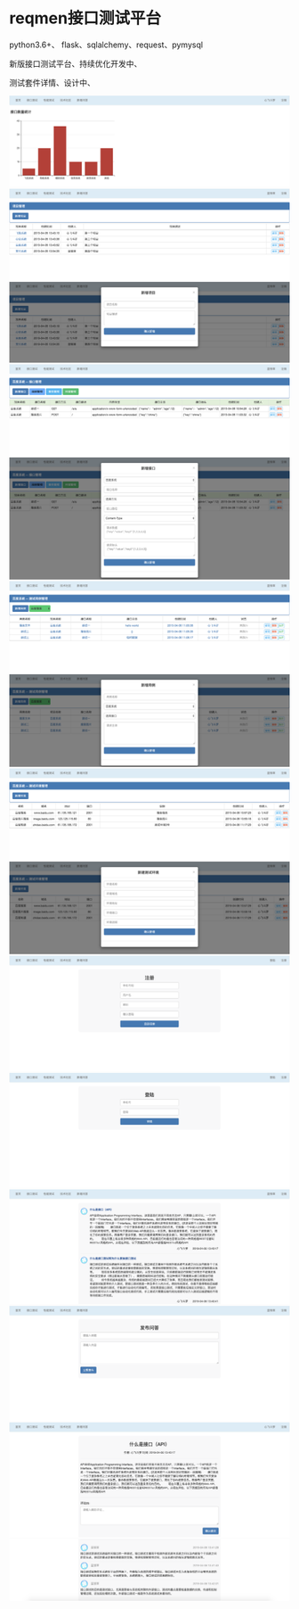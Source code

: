 # reqmen接口测试平台

python3.6+、 flask、sqlalchemy、request、pymysql


新版接口测试平台、持续优化开发中、

测试套件详情、设计中、


![首页](https://github.com/Esaxiya/reqmen/blob/master/image/%E9%A6%96%E9%A1%B5.png)<br>
![项目管理](https://github.com/Esaxiya/reqmen/blob/master/image/%E9%A1%B9%E7%9B%AE%E7%AE%A1%E7%90%86.png)<br>
![项目新增](https://github.com/Esaxiya/reqmen/blob/master/image/%E9%A1%B9%E7%9B%AE%E6%96%B0%E5%A2%9E.png)<br>
![接口管理](https://github.com/Esaxiya/reqmen/blob/master/image/%E6%8E%A5%E5%8F%A3%E7%AE%A1%E7%90%86.png)<br>
![接口新增](https://github.com/Esaxiya/reqmen/blob/master/image/%E6%8E%A5%E5%8F%A3%E6%96%B0%E5%A2%9E.png)<br>
![用例管理](https://github.com/Esaxiya/reqmen/blob/master/image/%E7%94%A8%E4%BE%8B%E7%AE%A1%E7%90%86.png)<br>
![用例新增](https://github.com/Esaxiya/reqmen/blob/master/image/%E7%94%A8%E4%BE%8B%E6%96%B0%E5%A2%9E.png)<br>
![测试环境](https://github.com/Esaxiya/reqmen/blob/master/image/%E6%B5%8B%E8%AF%95%E7%8E%AF%E5%A2%83%E7%AE%A1%E7%90%86.png)<br>
![环境新增](https://github.com/Esaxiya/reqmen/blob/master/image/%E6%B5%8B%E8%AF%95%E7%8E%AF%E5%A2%83.png)<br>
![注册](https://github.com/Esaxiya/reqmen/blob/master/image/register.png)<br>
![登陆](https://github.com/Esaxiya/reqmen/blob/master/image/login.png)<br>
![技术社区](https://github.com/Esaxiya/reqmen/blob/master/image/question.png)<br>
![新增](https://github.com/Esaxiya/reqmen/blob/master/image/add.png)<br>
![详情](https://github.com/Esaxiya/reqmen/blob/master/image/detail.png)<br>
![评论](https://github.com/Esaxiya/reqmen/blob/master/image/comments.png)<br>


#